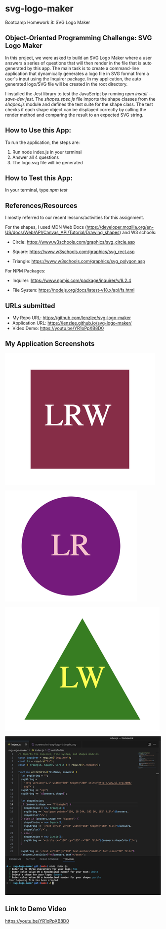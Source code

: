 # svg-logo-maker
Bootcamp Homework 8: SVG Logo Maker

## Object-Oriented Programming Challenge: SVG Logo Maker
In this project, we were asked to build an SVG Logo Maker where a user answers a series of questions that will then render in the file that is auto generated by this app. The main task is to create a command-line application that dynamically generates a logo file in SVG format from a user's input using the Inquirer package. In my application, the auto generated logo/SVG file will be created in the root directory. 

I installed the Jest library to test the JavaScript by running *npm install --save-dev jest*. The *shapes.spec.js* file imports the shape classes from the *shapes.js* module and defines the test suite for the shape class. The test checks if each shape object can be displayed correctly by calling the render method and comparing the result to an expected SVG string.

## How to Use this App:
To run the application, the steps are:
1. Run node index.js in your terminal
2. Answer all 4 questions
3. The logo.svg file will be generated

## How to Test this App:
In your terminal, type *npm test*

## References/Resources
I mostly referred to our recent lessons/activities for this assignment. 

For the shapes, I used MDN Web Docs (https://developer.mozilla.org/en-US/docs/Web/API/Canvas_API/Tutorial/Drawing_shapes) and W3 schools:

* Circle: https://www.w3schools.com/graphics/svg_circle.asp

* Square: https://www.w3schools.com/graphics/svg_rect.asp

* Triangle: https://www.w3schools.com/graphics/svg_polygon.asp 

For NPM Packages:

* Inquirer: https://www.npmjs.com/package/inquirer/v/8.2.4

* File System: https://nodejs.org/docs/latest-v18.x/api/fs.html 

## URLs submitted
* My Repo URL: https://github.com/lenzlee/svg-logo-maker
* Application URL: https://lenzlee.github.io/svg-logo-maker/
* Video Demo: https://youtu.be/YR1oPpXB8D0 

## My Application Screenshots
![alt text](./screenshot-svg-logo-square.png)

![alt text](./screenshot-svg-logo-circle.png)

![alt text](./screenshot-svg-logo-triangle.png)

![alt text](./screenshot-terminal.png)

## Link to Demo Video
https://youtu.be/YR1oPpXB8D0 